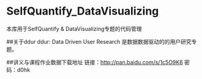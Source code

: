 # SelfQuantify_DataVisualizing
本库用于SelfQuantify &amp; DataVisualizing专题的代码管理

##关于ddur
ddur: Data Driven User Research
是数据数据驱动的的用户研究专题。

##讲义与课程作业数据下载地址
链接：http://pan.baidu.com/s/1c5O9K6 密码：d0hk
